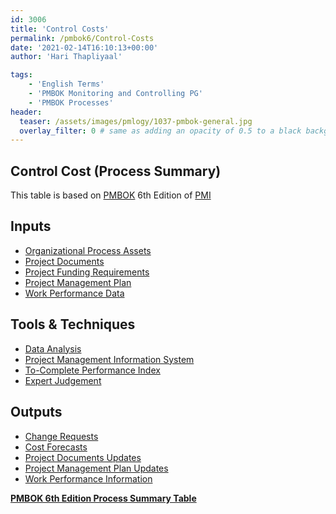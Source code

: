 ```yaml
---
id: 3006    
title: 'Control Costs'
permalink: /pmbok6/Control-Costs
date: '2021-02-14T16:10:13+00:00'
author: 'Hari Thapliyaal'

tags:
    - 'English Terms'
    - 'PMBOK Monitoring and Controlling PG'
    - 'PMBOK Processes'
header:
  teaser: /assets/images/pmlogy/1037-pmbok-general.jpg
  overlay_filter: 0 # same as adding an opacity of 0.5 to a black background
---
```


## Control Cost (Process Summary)

This table is based on [PMBOK](https://www.pmi.org/pmbok-guide-standards) 6th Edition of [PMI](https://www.pmi.org)

## **Inputs**

- [Organizational Process Assets](/pmbok6/organizational-process-assets)
- [Project Documents](/pmbok6/project-documents)
- [Project Funding Requirements](/pmbok6/project-funding-requirements)
- [Project Management Plan](/pmbok6/project-management-plan)
- [Work Performance Data](/pmbok6/work-performance-data)

## **Tools &amp; Techniques**

- [Data Analysis](/pmbok6/data-analysis)
- [Project Management Information System](/pmbok6/project-management-information-system)
- [To-Complete Performance Index](/pmbok6/to-complete-performance-index)
- [Expert Judgement](/pmbok6/expert-judgement)

## **Outputs**

- [Change Requests](/pmbok6/change-requests)
- [Cost Forecasts](/pmbok6/cost-forecasts)
- [Project Documents Updates](/pmbok6/project-documents-updates)
- [Project Management Plan Updates](/pmbok6/project-management-plan-updates)
- [Work Performance Information](/pmbok6/work-performance-information)

**[PMBOK 6th Edition Process Summary Table](process-groups-and-processes-in-pmbok6/)**
